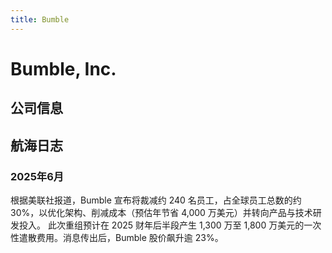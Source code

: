 ```yaml
---
title: Bumble
---
```


# Bumble, Inc.

## 公司信息

<DirectHireCompanyTable state="texas" city="austin" companyJsonFileName="bumble" />

## 航海日志

### 2025年6月

根据美联社报道，Bumble 宣布将裁减约 240 名员工，占全球员工总数的约 30%，以优化架构、削减成本（预估年节省 4,000 万美元）并转向产品与技术研发投入。
此次重组预计在 2025 财年后半段产生 1,300 万至 1,800 万美元的一次性遣散费用。消息传出后，Bumble 股价飙升逾 23%。